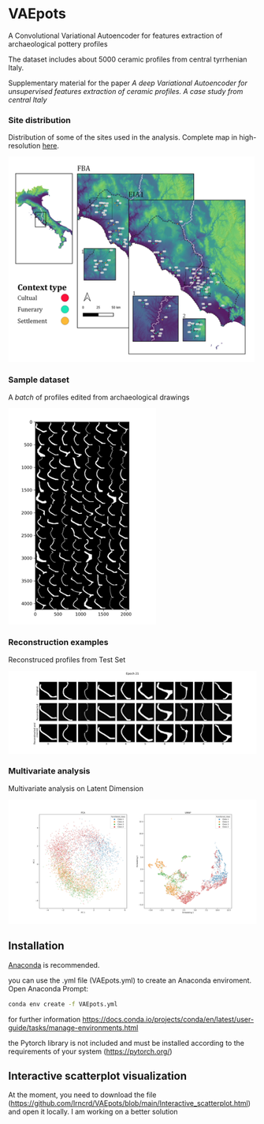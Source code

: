 # VAEpots
A Convolutional Variational Autoencoder for features extraction of archaeological pottery profiles

The dataset includes about 5000 ceramic profiles from central tyrrhenian Italy.

Supplementary material for the paper *A deep Variational Autoencoder for unsupervised features extraction of ceramic profiles. A case study from central Italy*

### Site distribution
Distribution of some of the sites used in the analysis. Complete map in high-resolution [here](https://github.com/lrncrd/VAEpots/blob/main/site_distribution.png). 

[<img src="https://github.com/lrncrd/VAEpots/blob/main/presentation/maps.jpg" width="500"/>](image.png)

### Sample dataset
A *batch* of profiles edited from archaeological drawings

[<img src="https://github.com/lrncrd/VAEpots/blob/main/presentation/batch.jpg" width="300"/>](image.png)

### Reconstruction examples
Reconstruced profiles from Test Set

[<img src="https://github.com/lrncrd/VAEpots/blob/main/imgs/Rec_20.jpg" width="700"/>](image.png)

### Multivariate analysis
Multivariate analysis on Latent Dimension

[<img src="https://github.com/lrncrd/VAEpots/blob/main/presentation/Reduction.jpg" width="800"/>](image.png)

## Installation

[Anaconda](https://www.anaconda.com/) is recommended.

you can use the .yml file (VAEpots.yml) to create an Anaconda enviroment. Open Anaconda Prompt:

```bash
conda env create -f VAEpots.yml
```

for further information https://docs.conda.io/projects/conda/en/latest/user-guide/tasks/manage-environments.html


the Pytorch library is not included and must be installed according to the requirements of your system (https://pytorch.org/)

## Interactive scatterplot visualization

At the moment, you need to download the file (https://github.com/lrncrd/VAEpots/blob/main/Interactive_scatterplot.html) and open it locally. I am working on a better solution

